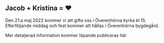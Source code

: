 ## Jacob + Kristina = ❤️

Den 21:a maj 2022 kommer vi att gifta oss i Överenhörna kyrka kl 15. Efterföljande middag och fest kommer att hållas i Överenhörna bygdegård.

Mer detaljerad information kommer löpande publiceras här
